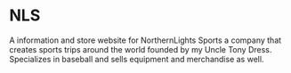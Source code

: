# NLS
A information and store website for NorthernLights Sports a company that creates sports trips around the world founded by my Uncle Tony Dress. Specializes in baseball and sells equipment and merchandise as well.
